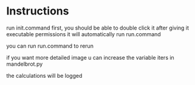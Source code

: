 # Instructions

run init.command first, you should be able to double click it after giving it executable permissions
it will automatically run run.command

you can run run.command to rerun

if you want more detailed image u can increase the variable iters
in mandelbrot.py

the calculations will be logged
